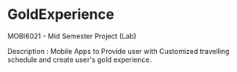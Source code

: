 # GoldExperience
MOBI6021 - Mid Semester Project (Lab)

Description :
Mobile Apps to Provide user with Customized travelling schedule and create user's gold experience.

